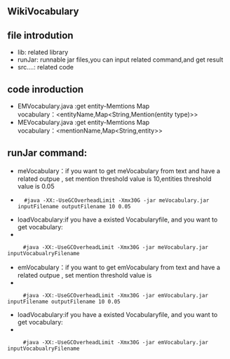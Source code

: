 ## WikiVocabulary

## file introdution
* lib: related library
* runJar: runnable jar files,you can input related command,and get result
* src....: related code 
## code inroduction
* EMVocabulary.java :get entity-Memtions Map  
         vocabulary：<entityName,Map<String,Mention(entity type)>>
* MEVocabulary.java :get entity-Memtions Map  
         vocabulary：<mentionName,Map<String,entity>>

## runJar command:

 * meVocabulary：if you want to get meVocabulary from text and have a related outpue  , set mention threshold value is 10,entities threshold value is 0.05
 * 
         #java -XX:-UseGCOverheadLimit -Xmx30G -jar meVocabulary.jar inputFilename outputFilename 10 0.05

 * loadVocabulary:if you have a existed Vocabularyfile, and you want to get vocabulary:
 * 
 
         #java -XX:-UseGCOverheadLimit -Xmx30G -jar meVocabulary.jar inputVocabualryFilename 
 * emVocabulary：if you want to get emVocabulary from text and have a related outpue  , set mention threshold value is 
 * 
 
         #java -XX:-UseGCOverheadLimit -Xmx30G -jar emVocabulary.jar inputFilename outputFilename 10 0.05

 * loadVocabulary:if you have a existed Vocabularyfile, and you want to get vocabulary:
 * 
 
         #java -XX:-UseGCOverheadLimit -Xmx30G -jar emVocabulary.jar inputVocabualryFilename 

